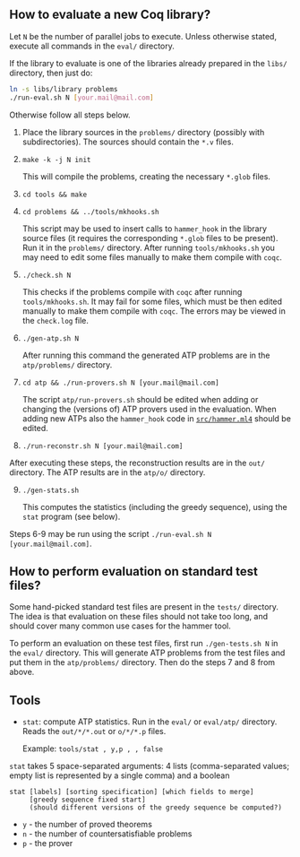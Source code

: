 How to evaluate a new Coq library?
----------------------------------

Let `N` be the number of parallel jobs to execute. Unless otherwise
stated, execute all commands in the `eval/` directory.

If the library to evaluate is one of the libraries already prepared in
the `libs/` directory, then just do:

```bash
ln -s libs/library problems
./run-eval.sh N [your.mail@mail.com]
```

Otherwise follow all steps below.

1. Place the library sources in the `problems/` directory (possibly
   with subdirectories). The sources should contain the `*.v` files.

2. `make -k -j N init`

   This will compile the problems, creating the necessary `*.glob`
   files.

3. `cd tools && make`

4. `cd problems && ../tools/mkhooks.sh`

   This script may be used to insert calls to `hammer_hook` in the
   library source files (it requires the corresponding `*.glob` files
   to be present). Run it in the `problems/` directory. After running
   `tools/mkhooks.sh` you may need to edit some files manually to make
   them compile with `coqc`.

5. `./check.sh N`

   This checks if the problems compile with `coqc` after running
   `tools/mkhooks.sh`. It may fail for some files, which must be then
   edited manually to make them compile with `coqc`. The errors may be
   viewed in the `check.log` file.

6. `./gen-atp.sh N`

   After running this command the generated ATP problems are in the
   `atp/problems/` directory.

7. `cd atp && ./run-provers.sh N [your.mail@mail.com]`

   The script `atp/run-provers.sh` should be edited when adding or
   changing the (versions of) ATP provers used in the evaluation. When
   adding new ATPs also the `hammer_hook` code in
   [`src/hammer.ml4`](../src/hammer.ml4) should be edited.

8. `./run-reconstr.sh N [your.mail@mail.com]`

After executing these steps, the reconstruction results are in the
`out/` directory. The ATP results are in the `atp/o/` directory.

9. `./gen-stats.sh`

   This computes the statistics (including the greedy sequence), using
   the `stat` program (see below).

Steps 6-9 may be run using the script `./run-eval.sh N [your.mail@mail.com]`.

How to perform evaluation on standard test files?
-------------------------------------------------

Some hand-picked standard test files are present in the `tests/`
directory. The idea is that evaluation on these files should not take
too long, and should cover many common use cases for the hammer tool.

To perform an evaluation on these test files, first run
`./gen-tests.sh N` in the `eval/` directory. This will generate ATP
problems from the test files and put them in the `atp/problems/`
directory. Then do the steps 7 and 8 from above.

Tools
-----

* `stat`: compute ATP statistics. Run in the `eval/` or `eval/atp/` directory. Reads the
  `out/*/*.out` or `o/*/*.p` files.

  Example: `tools/stat , y,p , , false`

`stat` takes 5 space-separated arguments: 4 lists (comma-separated
values; empty list is represented by a single comma) and a boolean

```
stat [labels] [sorting specification] [which fields to merge]
     [greedy sequence fixed start]
     (should different versions of the greedy sequence be computed?)
```

- `y` - the number of proved theorems
- `n` - the number of countersatisfiable problems
- `p` - the prover
